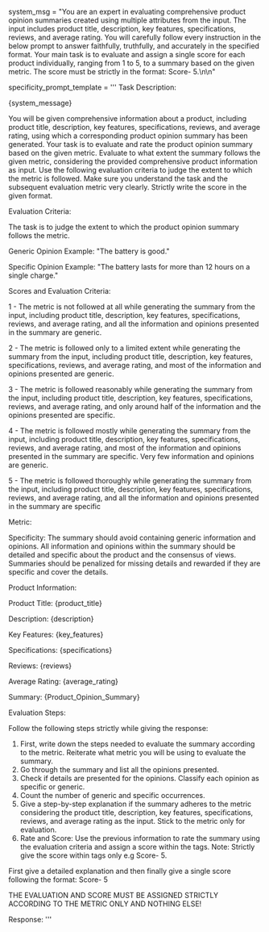 system_msg = "You are an expert in evaluating comprehensive product opinion summaries created using multiple attributes from the input. The input includes product title, description, key features, specifications, reviews, and average rating. You will carefully follow every instruction in the below prompt to answer faithfully, truthfully, and accurately in the specified format. Your main task is to evaluate and assign a single score for each product individually, ranging from 1 to 5, to a summary based on the given metric. The score must be strictly in the format: Score- <score>5</score>.\n\n"


specificity_prompt_template = '''
Task Description:

{system_message}

You will be given comprehensive information about a product, including product title, description, key features, specifications, reviews, and average rating, using which a corresponding product opinion summary has been generated. Your task is to evaluate and rate the product opinion summary based on the given metric. Evaluate to what extent the summary follows the given metric, considering the provided comprehensive product information as input. Use the following evaluation criteria to judge the extent to which the metric is followed. Make sure you understand the task and the subsequent evaluation metric very clearly. Strictly write the score in the given format.

Evaluation Criteria:

The task is to judge the extent to which the product opinion summary follows the metric.

Generic Opinion Example: "The battery is good."

Specific Opinion Example: "The battery lasts for more than 12 hours on a single charge."

Scores and Evaluation Criteria:

<score>1</score> - The metric is not followed at all while generating the summary from  the input, including product title, description, key features, specifications, reviews, and average rating, and all the information and opinions presented in the summary are generic.

<score>2</score> - The metric is followed only to a limited extent while generating the summary from  the input, including product title, description, key features, specifications, reviews, and average rating, and most of the information and opinions presented are generic.

<score>3</score> - The metric is followed reasonably while generating the summary from  the input, including product title, description, key features, specifications, reviews, and average rating, and only around half of the information and the opinions presented are specific.

<score>4</score> - The metric is followed mostly while generating the summary from  the input, including product title, description, key features, specifications, reviews, and average rating, and most of the information and opinions presented in the summary are specific. 
Very few information and opinions are generic.

<score>5</score> - The metric is followed thoroughly while generating the summary from  the input, including product title, description, key features, specifications, reviews, and average rating, and all the information and opinions presented in the summary are specific 

Metric:

Specificity: The summary should avoid containing generic information and opinions. All information and opinions within the summary should be detailed and specific about the product and the consensus of views. Summaries should be penalized for missing details and rewarded if they are specific and cover the details.

Product Information:

Product Title: {product_title}

Description: {description}

Key Features: {key_features}

Specifications: {specifications}

Reviews: {reviews}

Average Rating: {average_rating}

Summary: {Product_Opinion_Summary}

Evaluation Steps:

Follow the following steps strictly while giving the response:

1. First, write down the steps needed to evaluate the summary according to the metric. Reiterate what metric you will be using to evaluate the summary.
2. Go through the summary and list all the opinions presented.
3. Check if details are presented for the opinions. Classify each opinion as specific or generic.
4. Count the number of generic and specific occurrences.
5. Give a step-by-step explanation if the summary adheres to the metric considering the product title, description, key features, specifications, reviews, and average rating as the input. Stick to the metric only for evaluation.
6. Rate and Score: Use the previous information to rate the summary using the evaluation criteria and assign a score within the <score></score> tags.
Note: Strictly give the score within <score></score> tags only e.g Score- <score>5</score>.

First give a detailed explanation and then finally give a single score following the format: Score- <score>5</score>

THE EVALUATION AND SCORE MUST BE ASSIGNED STRICTLY ACCORDING TO THE METRIC ONLY AND NOTHING ELSE!

Response:
'''